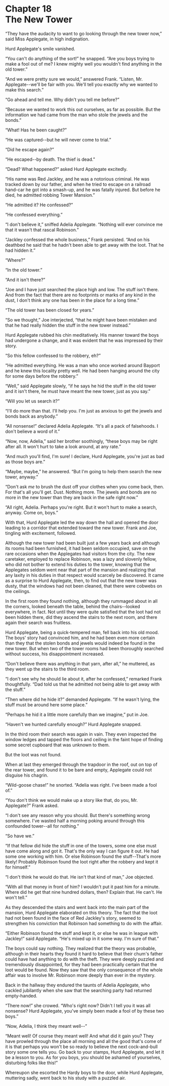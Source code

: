 # Chapter 18 <br/> The New Tower


“They have the audacity to want to go looking through the new tower now,” said Miss Applegate, in high indignation.

Hurd Applegate's smile vanished.

“You can't do anything of the sort!” he snapped. “Are you boys trying to make a fool out of me? I knew mighty well you wouldn't find anything in the old tower.”

“And we were pretty sure we would,” answered Frank. “Listen, Mr. Applegate--we'll be fair with you. We'll tell you exactly why we wanted to make this search.”

“Go ahead and tell me. Why didn't you tell me before?”

“Because we wanted to work this out ourselves, as far as possible. But the information we had came from the man who stole the jewels and the bonds.”

“What! Has he been caught?”

“He was captured--but he will never come to trial.”

“Did he escape again?”

“He escaped--by death. The thief is dead.”

“Dead? What happened?” asked Hurd Applegate excitedly.

“His name was Red Jackley, and he was a notorious criminal. He was tracked down by our father, and when he tried to escape on a railroad hand-car he got into a smash-up, and he was fatally injured. But before he died, he admitted robbing Tower Mansion.”

“He admitted it? He confessed?”

“He confessed everything.”

“I don't believe it,” sniffed Adelia Applegate. “Nothing will ever convince me that it wasn't that rascal Robinson.”

“Jackley confessed the whole business,” Frank persisted. “And on his deathbed he said that he hadn't been able to get away with the loot. That he had hidden it.”

“Where?”

“In the old tower.”

“And it isn't there?”

“Joe and I have just searched the place high and low. The stuff isn't there. And from the fact that there are no footprints or marks of any kind in the dust, I don't think any one has been in the place for a long time.”

“The old tower has been closed for years.”

“So we thought,” Joe interjected, “that he might have been mistaken and that he had really hidden the stuff in the new tower instead.”

Hurd Applegate rubbed his chin meditatively. His manner toward the boys had undergone a change, and it was evident that he was impressed by their story.

“So this fellow confessed to the robbery, eh?”

“He admitted everything. He was a man who once worked around Bayport and he knew this locality pretty well. He had been hanging around the city for some days before the robbery.”

“Well,” said Applegate slowly, “if he says he hid the stuff in the old tower and it isn't there, he must have meant the new tower, just as you say.”

“Will you let us search it?”

“I'll do more than that. I'll help you. I'm just as anxious to get the jewels and bonds back as anybody.”

“All nonsense!” declared Adelia Applegate. “It's all a pack of falsehoods. I don't believe a word of it.”

“Now, now, Adelia,” said her brother soothingly, “these boys may be right after all. It won't hurt to take a look around, at any rate.”

“And much you'll find, I'm sure! I declare, Hurd Applegate, you're just as bad as those boys are.”

“Maybe, maybe,” he answered. “But I'm going to help them search the new tower, anyway.”

“Don't ask *me* to brush the dust off your clothes when you come back, then. For that's all you'll get. Dust. Nothing more. The jewels and bonds are no more in the new tower than they are back in the safe right now.”

“All right, Adelia. Perhaps you're right. But it won't hurt to make a search, anyway. Come on, boys.”

With that, Hurd Applegate led the way down the hall and opened the door leading to a corridor that extended toward the new tower. Frank and Joe, tingling with excitement, followed.

Although the new tower had been built just a few years back and although its rooms had been furnished, it had been seldom occupied, save on the rare occasions when the Applegates had visitors from the city. The new caretaker, employed to replace Robinson, was a lazy and slovenly fellow, who did not bother to extend his duties to the tower, knowing that the Applegates seldom went near that part of the mansion and realizing that any laxity in his duties in that respect would scarcely be discovered. It came as a surprise to Hurd Applegate, then, to find out that the new tower was dusty, that the windows had not been cleaned, that there were cobwebs on the ceilings.

In the first room they found nothing, although they rummaged about in all the corners, looked beneath the table, behind the chairs--looked everywhere, in fact. Not until they were quite satisfied that the loot had not been hidden there, did they ascend the stairs to the next room, and there again their search was fruitless.

Hurd Applegate, being a quick-tempered man, fell back into his old mood. The boys' story had convinced him, and he had been even more certain than they that the stolen bonds and jewels would indeed be found in the new tower. But when two of the tower rooms had been thoroughly searched without success, his disappointment increased.

“Don't believe there was anything in that yarn, after all,” he muttered, as they went up the stairs to the third room.

“I don't see why he should lie about it, after he confessed,” remarked Frank thoughtfully. “Dad told us that he admitted not being able to get away with the stuff.”

“Then where did he hide it?” demanded Applegate. “If he wasn't lying, the stuff must be around here some place.”

“Perhaps he hid it a little more carefully than we imagine,” put in Joe.

“Haven't we hunted carefully enough?” Hurd Applegate snapped.

In the third room their search was again in vain. They even inspected the window ledges and tapped the floors and ceiling in the faint hope of finding some secret cupboard that was unknown to them.

But the loot was not found.

When at last they emerged through the trapdoor in the roof, out on top of the rear tower, and found it to be bare and empty, Applegate could not disguise his chagrin.

“Wild-goose chase!” he snorted. “Adelia was right. I've been made a fool of.”

“You don't think we would make up a story like that, do you, Mr. Applegate?” Frank asked.

“I don't see any reason why you should. But there's something wrong somewhere. I've wasted half a morning poking around through this confounded tower--all for nothing.”

“So have we.”

“If that fellow did hide the stuff in one of the towers, some one else must have come along and got it. That's the only way I can figure it out. He had some one working with him. Or else Robinson found the stuff--That's more likely! Probably Robinson found the loot right after the robbery and kept it for himself.”

“I don't think he would do that. He isn't that kind of man,” Joe objected.

“With all that money in front of him? I wouldn't put it past him for a minute. Where did he get that nine hundred dollars, then? Explain that. He can't. He won't tell.”

As they descended the stairs and went back into the main part of the mansion, Hurd Applegate elaborated on this theory. The fact that the loot had not been found in the face of Red Jackley's story, seemed to strengthen his conviction that Robinson had something to do with the affair.

“Either Robinson found the stuff and kept it, or else he was in league with Jackley!” said Applegate. “He's mixed up in it some way. I'm sure of that.”

The boys could say nothing. They realized that the theory was probable, although in their hearts they found it hard to believe that their chum's father could have had anything to do with the theft. They were deeply puzzled and tremendously disappointed, for they had been practically certain that the loot would be found. Now they saw that the only consequence of the whole affair was to involve Mr. Robinson more deeply than ever in the mystery.

Back in the hallway they endured the taunts of Adelia Applegate, who cackled jubilantly when she saw that the searching party had returned empty-handed.

“There now!” she crowed. “Who's right now? Didn't I tell you it was all nonsense? Hurd Applegate, you've simply been made a fool of by these two boys.”

“Now, Adelia, I think they meant well--”

“Meant well! Of course they meant well! And what did it gain you? They have prowled through the place all morning and all the good that's come of it is that perhaps you won't be so ready to believe the next cock-and-bull story some one tells you. Go back to your stamps, Hurd Applegate, and let it be a lesson to you. As for you boys, you should be ashamed of yourselves, disturbing folks like this!”

Whereupon she escorted the Hardy boys to the door, while Hurd Applegate, muttering sadly, went back to his study with a puzzled air.